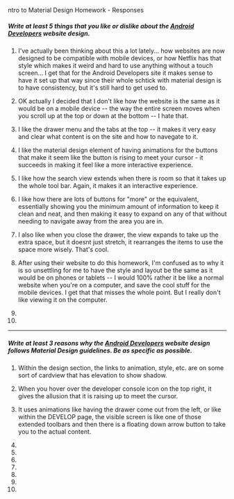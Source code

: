 ntro to Material Design Homework - Responses


##### Write at least 5 things that you like or dislike about the [Android Developers](https://developer.android.com/index.html) website design.

1. I've actually been thinking about this a lot lately... how websites are now designed to be compatible with mobile devices, or how Netflix has that style which makes it weird and hard to use anything without a touch screen... I get that for the Android Developers site it makes sense to have it set up that way since their whole schtick with material design is to have consistency, but it's still hard to get used to. 

2. OK actually I decided that I don't like how the website is the same as it would be on a mobile device -- the way the entire screen moves when you scroll up at the top or down at the bottom -- I hate that.

3. I like the drawer menu and the tabs at the top -- it makes it very easy and clear what content is on the site and how to navegate to it.

4. I like the material design element of having animations for the buttons that make it seem like the button is rising to meet your cursor - it succeeds in making it feel like a more interactive experience.

5. I like how the search view extends when there is room so that it takes up the whole tool bar. Again, it makes it an interactive experience.

6. I like how there are lots of buttons for "more" or the equivalent, essentially showing you the minimum amount of information to keep it clean and neat, and then making it easy to expand on any of that without needing to navigate away from the area you are in.

7. I also like when you close the drawer, the view expands to take up the extra space, but it doesnt just stretch, it rearranges the items to use the space more wisely. That's cool.

8. After using their website to do this homework, I'm confused as to why it is so unsettling for me to have the style and layout be the same as it would be on phones or tablets -- I would 100% rather it be like a normal website when you're on a computer, and save the cool stuff for the mobile devices. I get that that misses the whole point. But I really don't like viewing it on the computer.

9.

10.

---

##### Write at least 3 reasons why the [Android Developers](https://developer.android.com/index.html) website design follows Material Design guidelines. Be as specific as possible.

1. Within the design section, the links to animation, style, etc. are on some sort of cardview that has elevation to show shadow.

2. When you hover over the developer console icon on the top right, it gives the allusion that it is raising up to meet the cursor.

3. It uses animations like having the drawer come out from the left, or like within the DEVELOP page, the visible screen is like one of those extended toolbars and then there is a floating down arrow button to take you to the actual content.

4.

5.

6.

7.

8.

9.

10. 
